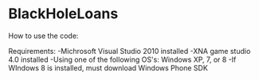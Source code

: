 BlackHoleLoans
==============

How to use the code:

Requirements:
-Michrosoft Visual Studio 2010 installed
-XNA game studio 4.0 installed
-Using one of the following OS's: Windows XP, 7, or 8
-If WIndows 8 is installed, must download Windows Phone SDK


